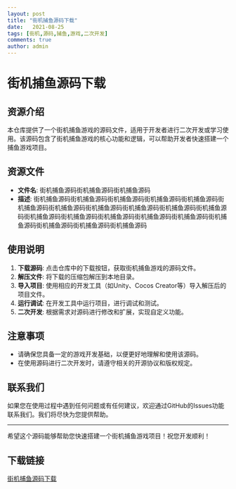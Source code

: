 ```yaml
---
layout: post
title: "街机捕鱼源码下载"
date:   2021-08-25
tags: [街机,源码,捕鱼,游戏,二次开发]
comments: true
author: admin
---
```

# 街机捕鱼源码下载

## 资源介绍

本仓库提供了一个街机捕鱼游戏的源码文件，适用于开发者进行二次开发或学习使用。该源码包含了街机捕鱼游戏的核心功能和逻辑，可以帮助开发者快速搭建一个捕鱼游戏项目。

## 资源文件

- **文件名**: 街机捕鱼源码街机捕鱼源码街机捕鱼源码
- **描述**: 街机捕鱼源码街机捕鱼源码街机捕鱼源码街机捕鱼源码街机捕鱼源码街机捕鱼源码街机捕鱼源码街机捕鱼源码街机捕鱼源码街机捕鱼源码街机捕鱼源码街机捕鱼源码街机捕鱼源码街机捕鱼源码街机捕鱼源码街机捕鱼源码街机捕鱼源码街机捕鱼源码街机捕鱼源码街机捕鱼源码

## 使用说明

1. **下载源码**: 点击仓库中的下载按钮，获取街机捕鱼游戏的源码文件。
2. **解压文件**: 将下载的压缩包解压到本地目录。
3. **导入项目**: 使用相应的开发工具（如Unity、Cocos Creator等）导入解压后的项目文件。
4. **运行调试**: 在开发工具中运行项目，进行调试和测试。
5. **二次开发**: 根据需求对源码进行修改和扩展，实现自定义功能。

## 注意事项

- 请确保您具备一定的游戏开发基础，以便更好地理解和使用该源码。
- 在使用源码进行二次开发时，请遵守相关的开源协议和版权规定。

## 联系我们

如果您在使用过程中遇到任何问题或有任何建议，欢迎通过GitHub的Issues功能联系我们。我们将尽快为您提供帮助。

---

希望这个源码能够帮助您快速搭建一个街机捕鱼游戏项目！祝您开发顺利！

## 下载链接

[街机捕鱼源码下载](https://pan.quark.cn/s/0cb43c31684b)